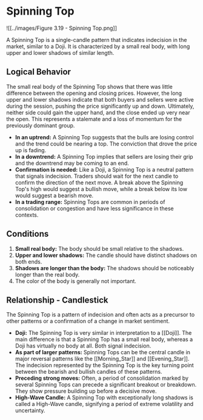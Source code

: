 # Spinning Top

![[../images/Figure 3.19 - Spinning Top.png]]

A Spinning Top is a single-candle pattern that indicates indecision in the market, similar to a Doji. It is characterized by a small real body, with long upper and lower shadows of similar length.

## Logical Behavior

The small real body of the Spinning Top shows that there was little difference between the opening and closing prices. However, the long upper and lower shadows indicate that both buyers and sellers were active during the session, pushing the price significantly up and down. Ultimately, neither side could gain the upper hand, and the close ended up very near the open. This represents a stalemate and a loss of momentum for the previously dominant group.

- **In an uptrend:** A Spinning Top suggests that the bulls are losing control and the trend could be nearing a top. The conviction that drove the price up is fading.
- **In a downtrend:** A Spinning Top implies that sellers are losing their grip and the downtrend may be coming to an end.
- **Confirmation is needed:** Like a Doji, a Spinning Top is a neutral pattern that signals indecision. Traders should wait for the next candle to confirm the direction of the next move. A break above the Spinning Top's high would suggest a bullish move, while a break below its low would suggest a bearish move.
- **In a trading range:** Spinning Tops are common in periods of consolidation or congestion and have less significance in these contexts.

## Conditions

1.  **Small real body:** The body should be small relative to the shadows.
2.  **Upper and lower shadows:** The candle should have distinct shadows on both ends.
3.  **Shadows are longer than the body:** The shadows should be noticeably longer than the real body.
4.  The color of the body is generally not important.

## Relationship - Candlestick

The Spinning Top is a pattern of indecision and often acts as a precursor to other patterns or a confirmation of a change in market sentiment.

- **Doji:** The Spinning Top is very similar in interpretation to a [[Doji]]. The main difference is that a Spinning Top has a small real body, whereas a Doji has virtually no body at all. Both signal indecision.
- **As part of larger patterns:** Spinning Tops can be the central candle in major reversal patterns like the [[Morning_Star]] and [[Evening_Star]]. The indecision represented by the Spinning Top is the key turning point between the bearish and bullish candles of these patterns.
- **Preceding strong moves:** Often, a period of consolidation marked by several Spinning Tops can precede a significant breakout or breakdown. They show pressure building up before a decisive move.
- **High-Wave Candle:** A Spinning Top with exceptionally long shadows is called a High-Wave candle, signifying a period of extreme volatility and uncertainty.
